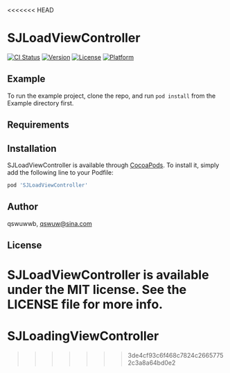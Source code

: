 <<<<<<< HEAD
# SJLoadViewController

[![CI Status](https://img.shields.io/travis/qswuwwb/SJLoadViewController.svg?style=flat)](https://travis-ci.org/qswuwwb/SJLoadViewController)
[![Version](https://img.shields.io/cocoapods/v/SJLoadViewController.svg?style=flat)](https://cocoapods.org/pods/SJLoadViewController)
[![License](https://img.shields.io/cocoapods/l/SJLoadViewController.svg?style=flat)](https://cocoapods.org/pods/SJLoadViewController)
[![Platform](https://img.shields.io/cocoapods/p/SJLoadViewController.svg?style=flat)](https://cocoapods.org/pods/SJLoadViewController)

## Example

To run the example project, clone the repo, and run `pod install` from the Example directory first.

## Requirements

## Installation

SJLoadViewController is available through [CocoaPods](https://cocoapods.org). To install
it, simply add the following line to your Podfile:

```ruby
pod 'SJLoadViewController'
```

## Author

qswuwwb, qswuw@sina.com

## License

SJLoadViewController is available under the MIT license. See the LICENSE file for more info.
=======
# SJLoadingViewController
>>>>>>> 3de4cf93c6f468c7824c26657752c3a8a64bd0e2
